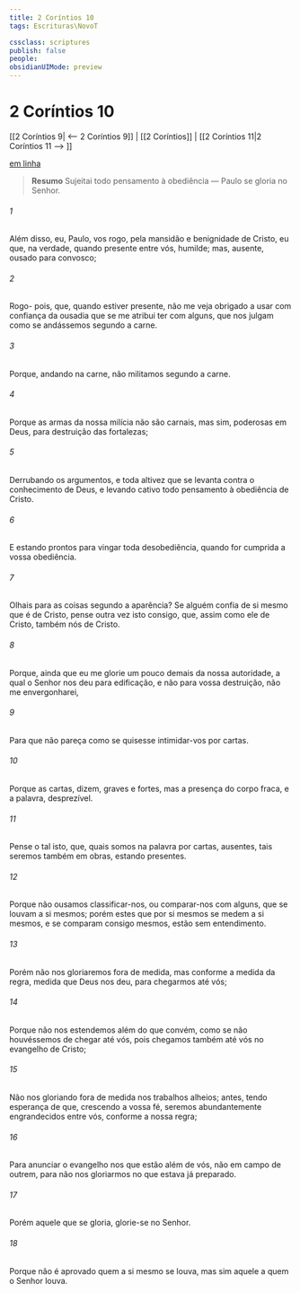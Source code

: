```yaml
---
title: 2 Coríntios 10
tags: Escrituras\NovoT

cssclass: scriptures
publish: false
people:
obsidianUIMode: preview
---
```


# 2 Coríntios 10
[[2 Coríntios 9| <-- 2 Coríntios 9]] | [[2 Coríntios]] | [[2 Coríntios 11|2 Coríntios 11 --> ]]

[em linha](https://churchofjesuschrist.org/study/scriptures/nt/2-cor/10?lang=por)

> __Resumo__
Sujeitai todo pensamento à obediência — Paulo se gloria no Senhor.

###### 1 
Além disso, eu, Paulo, vos rogo, pela mansidão e benignidade de Cristo, eu que, na verdade, quando presente entre vós,  humilde; mas, ausente, ousado para convosco;

###### 2 
Rogo- pois, que, quando estiver presente, não me veja obrigado a usar com confiança da ousadia que se me atribui ter com alguns, que nos julgam como se andássemos segundo a carne.

###### 3 
Porque, andando na carne, não militamos segundo a carne.

###### 4 
Porque as armas da nossa milícia não são carnais, mas sim, poderosas em Deus, para destruição das fortalezas;

###### 5 
Derrubando os argumentos, e toda altivez que se levanta contra o conhecimento de Deus, e levando cativo todo pensamento à obediência de Cristo.

###### 6 
E estando prontos para vingar toda desobediência, quando for cumprida a vossa obediência.

###### 7 
Olhais para as coisas segundo a aparência? Se alguém confia de si mesmo que é de Cristo, pense outra vez isto consigo, que, assim como ele  de Cristo, também nós  de Cristo.

###### 8 
Porque, ainda que eu me glorie um pouco demais da nossa autoridade, a qual o Senhor nos deu para edificação, e não para vossa destruição, não me envergonharei,

###### 9 
Para que não pareça como se quisesse intimidar-vos por cartas.

###### 10 
Porque as cartas, dizem,  graves e fortes, mas a presença do corpo  fraca, e a palavra, desprezível.

###### 11 
Pense o tal isto, que, quais somos na palavra por cartas,  ausentes, tais seremos também em obras, estando presentes.

###### 12 
Porque não ousamos classificar-nos, ou comparar-nos com alguns, que se louvam a si mesmos; porém estes que por si mesmos se medem a si mesmos, e se comparam consigo mesmos, estão sem entendimento.

###### 13 
Porém não nos gloriaremos fora de medida, mas conforme a medida da regra, medida que Deus nos deu, para chegarmos até vós;

###### 14 
Porque não nos estendemos além do que convém, como se não houvéssemos de chegar até vós, pois  chegamos também até vós no evangelho de Cristo;

###### 15 
Não nos gloriando fora de medida nos trabalhos alheios; antes, tendo esperança de que, crescendo a vossa fé, seremos abundantemente engrandecidos entre vós, conforme a nossa regra;

###### 16 
Para anunciar o evangelho nos  que estão além de vós,  não em campo de outrem, para não nos gloriarmos no que estava já preparado.

###### 17 
Porém aquele que se gloria, glorie-se no Senhor.

###### 18 
Porque não é aprovado quem a si mesmo se louva, mas sim aquele a quem o Senhor louva.

